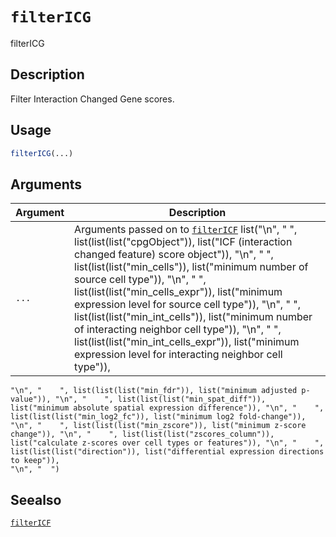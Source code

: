 # `filterICG`

filterICG


## Description

Filter Interaction Changed Gene scores.


## Usage

```r
filterICG(...)
```


## Arguments

Argument      |Description
------------- |----------------
`...`     |      Arguments passed on to [`filterICF`](#filtericf)   list("\n", "    ", list(list(list("cpgObject")), list("ICF (interaction changed feature) score object")), "\n", "    ", list(list(list("min_cells")), list("minimum number of source cell type")), "\n", "    ", list(list(list("min_cells_expr")), list("minimum expression level for source cell type")), "\n", "    ", list(list(list("min_int_cells")), list("minimum number of interacting neighbor cell type")), "\n", "    ", list(list(list("min_int_cells_expr")), list("minimum expression level for interacting neighbor cell type")), 
    "\n", "    ", list(list(list("min_fdr")), list("minimum adjusted p-value")), "\n", "    ", list(list(list("min_spat_diff")), list("minimum absolute spatial expression difference")), "\n", "    ", list(list(list("min_log2_fc")), list("minimum log2 fold-change")), "\n", "    ", list(list(list("min_zscore")), list("minimum z-score change")), "\n", "    ", list(list(list("zscores_column")), list("calculate z-scores over cell types or features")), "\n", "    ", list(list(list("direction")), list("differential expression directions to keep")), 
    "\n", "  ")


## Seealso

[`filterICF`](#filtericf)



